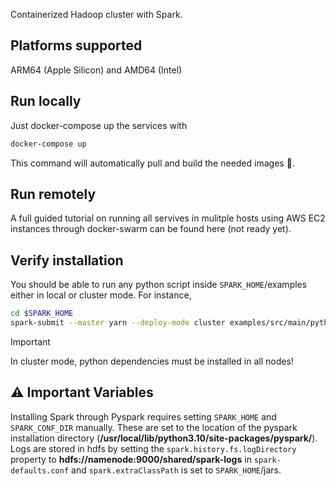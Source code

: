 Containerized Hadoop cluster with Spark.

## Platforms supported
ARM64 (Apple Silicon) and AMD64 (Intel)


## Run locally
Just docker-compose up the services with

```bash
docker-compose up
```

This command will automatically pull and build the needed images 🐳.

## Run remotely
A full guided tutorial on running all servives in mulitple hosts using AWS EC2
instances through docker-swarm can be found here (not ready yet).

## Verify installation

You should be able to run any python script inside ``SPARK_HOME``/examples 
either in local or cluster mode. For instance,

```bash
cd $SPARK_HOME
spark-submit --master yarn --deploy-mode cluster examples/src/main/python/pi.py
```

> [!IMPORTANT] 
> In cluster mode, python dependencies must be installed in all nodes!


## ⚠️ Important Variables

Installing Spark through Pyspark requires setting ``SPARK_HOME`` 
and ``SPARK_CONF_DIR`` manually. These are set to the location of the 
pyspark installation directory (**/usr/local/lib/python3.10/site-packages/pyspark/**).
Logs are stored in hdfs by setting the ``spark.history.fs.logDirectory`` property to 
**hdfs://namenode:9000/shared/spark-logs** in ``spark-defaults.conf`` and 
``spark.extraClassPath`` is set to  ``SPARK_HOME``/jars.